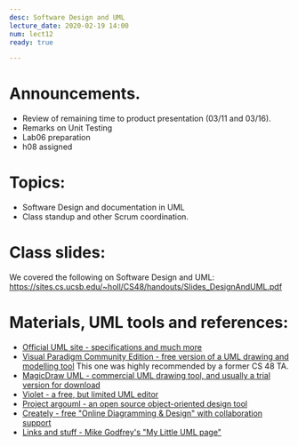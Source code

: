 ```yaml
---
desc: Software Design and UML
lecture_date: 2020-02-19 14:00
num: lect12
ready: true

---
```



# Announcements. 
* Review of remaining time to product presentation (03/11 and 03/16).
* Remarks on Unit Testing
* Lab06 preparation 
* h08 assigned 


# Topics: 
* Software Design and documentation in UML
* Class standup and other Scrum coordination.


# Class slides: 
We covered the following on Software Design and UML:
<https://sites.cs.ucsb.edu/~holl/CS48/handouts/Slides_DesignAndUML.pdf>


# Materials, UML tools and references:

* [Official UML site - specifications and much more](http://www.uml.org/)
* [Visual Paradigm Community Edition - free version of a UML drawing and modelling tool](http://www.visual-paradigm.com/download/community.jsp) This one was highly recommended by a former CS 48 TA.
* [MagicDraw UML - commercial UML drawing tool, and usually a trial version for download](http://www.nomagic.com/products/magicdraw.html)
* [Violet - a free, but limited UML editor](http://horstmann.com/violet/)
* [Project argouml - an open source object-oriented design tool](http://argouml.tigris.org/)
* [Creately - free "Online Diagramming & Design" with collaboration support](http://creately.com/)
* [Links and stuff - Mike Godfrey's "My Little UML page"](http://plg.uwaterloo.ca/~migod/uml.html)
	